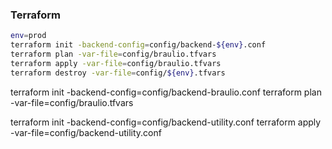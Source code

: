 ### Terraform


```sh
env=prod
terraform init -backend-config=config/backend-${env}.conf
terraform plan -var-file=config/braulio.tfvars
terraform apply -var-file=config/braulio.tfvars
terraform destroy -var-file=config/${env}.tfvars
```


terraform init -backend-config=config/backend-braulio.conf
terraform plan -var-file=config/braulio.tfvars


terraform init -backend-config=config/backend-utility.conf
terraform apply -var-file=config/backend-utility.conf
